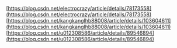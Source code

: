 [https://blog.csdn.net/electrocrazy/article/details/78173558](https://blog.csdn.net/electrocrazy/article/details/78173558)
[https://blog.csdn.net/kangkanglhb88008/article/details/103604611](https://blog.csdn.net/kangkanglhb88008/article/details/103604611)
[https://blog.csdn.net/u012308586/article/details/89546894](https://blog.csdn.net/u012308586/article/details/89546894)
